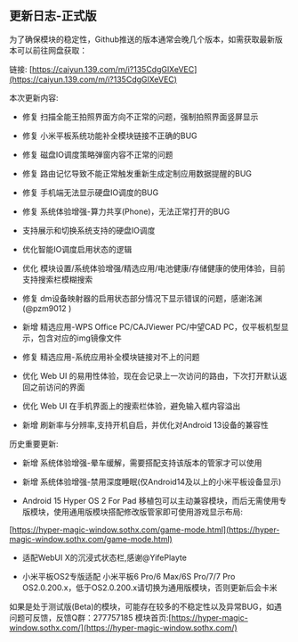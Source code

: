 ## 更新日志-正式版

为了确保模块的稳定性，Github推送的版本通常会晚几个版本，如需获取最新版本可以前往网盘获取：

链接: [https://caiyun.139.com/m/i?135CdgGlXeVEC](https://caiyun.139.com/m/i?135CdgGlXeVEC)


本次更新内容:

- 修复 扫描全能王拍照界面方向不正常的问题，强制拍照界面竖屏显示

- 修复 小米平板系统功能补全模块链接不正确的BUG

- 修复 磁盘IO调度策略弹窗内容不正常的问题

- 修复 路由记忆导致不能正常触发重新生成定制应用数据提醒的BUG

- 修复 手机端无法显示硬盘IO调度的BUG

- 修复 系统体验增强-算力共享(Phone)，无法正常打开的BUG

- 支持展示和切换系统支持的硬盘IO调度

- 优化智能IO调度启用状态的逻辑

- 优化 模块设置/系统体验增强/精选应用/电池健康/存储健康的使用体验，目前支持搜索栏模糊搜索

- 修复 dm设备映射器的启用状态部分情况下显示错误的问题，感谢洺渊(@pzm9012 )

- 新增 精选应用-WPS Office PC/CAJViewer PC/中望CAD PC，仅平板机型显示，包含对应的img镜像文件

- 修复 精选应用-系统应用补全模块链接对不上的问题

- 优化 Web UI 的易用性体验，现在会记录上一次访问的路由，下次打开默认返回之前访问的界面

- 优化 Web UI 在手机界面上的搜索栏体验，避免输入框内容溢出

- 新增 刷新率与分辨率,支持开机自启，并优化对Android 13设备的兼容性

历史重要更新:


- 新增 系统体验增强-晕车缓解，需要搭配支持该版本的管家才可以使用

- 新增 系统体验增强-禁用深度睡眠(仅Android14及以上的小米平板设备显示)

- Android 15 Hyper OS 2 For Pad 移植包可以主动兼容模块，而后无需使用专版模块，使用通用版模块搭配修改版管家即可使用游戏显示布局:

[https://hyper-magic-window.sothx.com/game-mode.html](https://hyper-magic-window.sothx.com/game-mode.html)

- 适配WebUI X的沉浸式状态栏,感谢@YifePlayte 

- 小米平板OS2专版适配 小米平板6 Pro/6 Max/6S Pro/7/7 Pro OS2.0.200.x，低于OS2.0.200.x请切换为通用版模块，否则更新后会卡米

如果是处于测试版(Beta)的模块，可能存在较多的不稳定性以及异常BUG，如遇问题可反馈，反馈Q群：277757185
模块首页:[https://hyper-magic-window.sothx.com/](https://hyper-magic-window.sothx.com/)